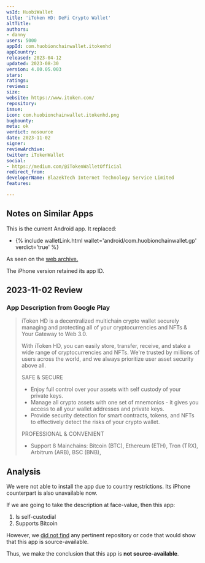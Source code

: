 ```yaml
---
wsId: HuobiWallet
title: 'iToken HD: DeFi Crypto Wallet'
altTitle: 
authors:
- danny 
users: 5000
appId: com.huobionchainwallet.itokenhd
appCountry: 
released: 2023-04-12
updated: 2023-08-30
version: 4.00.05.003
stars: 
ratings: 
reviews: 
size: 
website: https://www.itoken.com/
repository: 
issue: 
icon: com.huobionchainwallet.itokenhd.png
bugbounty: 
meta: ok
verdict: nosource
date: 2023-11-02
signer: 
reviewArchive: 
twitter: iTokenWallet
social:
- https://medium.com/@iTokenWalletOfficial 
redirect_from: 
developerName: BlazekTech Internet Technology Service Limited
features: 

---
```


## Notes on Similar Apps

This is the current Android app. It replaced:

- {% include walletLink.html wallet='android/com.huobionchainwallet.gp' verdict='true' %}

As seen on the [web archive.](https://web.archive.org/web/20220603173723/https://www.itoken.com/)

The iPhone version retained its app ID. 

## 2023-11-02 Review 

### App Description from Google Play

> iToken HD is a decentralized multichain crypto wallet securely managing and protecting all of your cryptocurrencies and NFTs & Your Gateway to Web 3.0.
>
> With iToken HD, you can easily store, transfer, receive, and stake a wide range of cryptocurrencies and NFTs. We're trusted by millions of users across the world, and we always prioritize user asset security above all.
>
> SAFE & SECURE
> - Enjoy full control over your assets with self custody of your private keys.
> - Manage all crypto assets with one set of mnemonics - it gives you access to all your wallet addresses and private keys.
> - Provide security detection for smart contracts, tokens, and NFTs to effectively detect the risks of your crypto wallet.
>
> PROFESSIONAL & CONVENIENT
> - Support 8 Mainchains: Bitcoin (BTC), Ethereum (ETH), Tron (TRX), Arbitrum (ARB), BSC (BNB),

## Analysis 

We were not able to install the app due to country restrictions. Its iPhone counterpart is also unavailable now.

If we are going to take the description at face-value, then this app:

1. Is self-custodial
2. Supports Bitcoin

However, we [did not find](https://github.com/search?q=com.huobionchainwallet.itokenhd&type=code) any pertinent repository or code that would show that this app is source-available. 

Thus, we make the conclusion that this app is **not source-available**.
